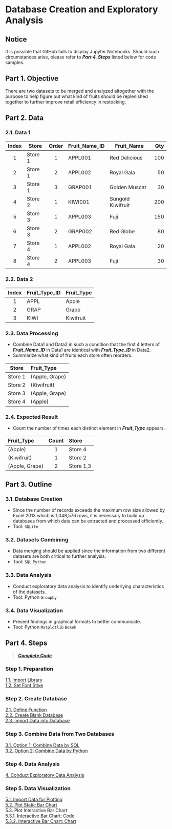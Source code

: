 # Database Creation and Exploratory Analysis
## Notice
It is possible that GitHub fails to display Jupyter Notebooks. Should such circumstances arise, please refer to ***Part 4. Steps*** listed below for code samples.

## Part 1. Objective
There are two datasets to be merged and analyzed altogether with the purpose to help figure out what kind of fruits should be replenished together to further improve retail efficiency in restocking.

## Part 2. Data
### 2.1. Data 1
 | Index  | Store   | Order | Fruit_Name_ID | Fruit_Name         | Qty  |  
 | :---:  | ---     | :---: | ---           | ---                | ---: | 
 |      1 | Store 1 |     1 | APPL001       | Red Delicious      |  100 | 
 |      2 | Store 1 |     2 | APPL002       | Royal Gala         |   50 |  
 |      3 | Store 1 |     3 | GRAP001       | Golden Muscat      |   30 |  
 |      4 | Store 2 |     1 | KIWI001       | Sungold Kiwifruit  |  200 |  
 |      5 | Store 3 |     1 | APPL003       | Fuji               |  150 | 
 |      6 | Store 3 |     2 | GRAP002       | Red Globe          |   80 |  
 |      7 | Store 4 |     1 | APPL002       | Royal Gala         |   20 |  
 |      8 | Store 4 |     2 | APPL003       | Fuji               |   30 |   
  
### 2.2. Data 2
 | Index  | Fruit_Type_ID  | Fruit_Type | 
 | :---:  | :---           | :---       | 
 |      1 | APPL           | Apple      |
 |      2 | GRAP           | Grape      |
 |      3 | KIWI           | Kiwifruit  |
 
### 2.3. Data Processing
- Combine Data1 and Data2 in such a condition that the first 4 letters of ***Fruit_Name_ID*** in Data1 are identical with ***Fruit_Type_ID*** in Data2. 
- Summarize what kind of fruits each store often reorders.

 | Store   | Fruit_Type     |
 | :---:   | :---           |
 | Store 1 | (Apple, Grape) |
 | Store 2 | (Kiwifruit)    |
 | Store 3 | (Apple, Grape) |
 | Store 4 | (Apple)        |

### 2.4. Expected Result
- Count the number of times each distinct element in ***Fruit_Type*** appears.

| Fruit_Type     | Count | Store     | 
| :---           | :---: | :---      |    
| (Apple)        | 1     | Store 4   |
| (Kiwifruit)    | 1     | Store 2   |
| (Apple, Grape) | 2     | Store 1,3 |

## Part 3. Outline
### 3.1. Database Creation   
- Since the number of records exceeds the maximum row size allowed by Excel 2013 which is 1,048,576 rows, it is necessary to build up databases from which data can be extracted and processed efficiently. 
- Tool: ```SQLite```  

### 3.2. Datasets Combining 
- Data merging should be applied since the information from two different datasets are both critical to further analysis.
- Tool: ```SQL``` ```Python```

### 3.3. Data Analysis
- Conduct exploratory data analysis to identify underlying characteristics of the datasets.
- Tool: Python ```Groupby```

### 3.4. Data Visualization
- Present findings in graphical formats to better communicate.    
- Tool: Python ```Matplotlib``` ```Bokeh```

## Part 4. Steps
> [***Complete Code***](https://nbviewer.jupyter.org/github/lclh813/Database_Exploratory_Analysis/blob/master/6_CompleteCode.ipynb)
### Step 1. Preparation 
[1.1. Import Library](https://nbviewer.jupyter.org/github/lclh813/Database_Exploratory_Analysis/blob/master/1_1_ImportLibrary.ipynb)  
[1.2. Set Font Stlye](https://nbviewer.jupyter.org/github/lclh813/Database_Exploratory_Analysis/blob/master/1_2_SetFontStlye.ipynb)  
### Step 2. Create Database 
[2.1. Define Function](https://nbviewer.jupyter.org/github/lclh813/Database_Exploratory_Analysis/blob/master/2_1_DefineFunction.ipynb)  
[2.2. Create Blank Database](https://nbviewer.jupyter.org/github/lclh813/Database_Exploratory_Analysis/blob/master/2_2_CreateBlankDatabase.ipynb)  
[2.3. Import Data into Database](https://nbviewer.jupyter.org/github/lclh813/Database_Exploratory_Analysis/blob/master/2_3_ImportDataIntoDatabase.ipynb)  
### Step 3. Combine Data from Two Databases  
[3.1. Option 1: Combine Data by SQL](https://nbviewer.jupyter.org/github/lclh813/Database_Exploratory_Analysis/blob/master/3_1_JoinDatabaseBySQL.ipynb)  
[3.2. Option 2: Combine Data by Python](https://nbviewer.jupyter.org/github/lclh813/Database_Exploratory_Analysis/blob/master/3_2_JoinDatabaseByPython.ipynb)  
### Step 4. Data Analysis
[4. Conduct Exploratory Data Analysis](https://nbviewer.jupyter.org/github/lclh813/Database_Exploratory_Analysis/blob/master/4_DataAnalysis.ipynb)  
### Step 5. Data Visualization
[5.1. Import Data for Plotting](https://nbviewer.jupyter.org/github/lclh813/Database_Exploratory_Analysis/blob/master/5_1_ImportDataToPlot.ipynb)  
[5.2. Plot Static Bar Chart](https://nbviewer.jupyter.org/github/lclh813/Database_Exploratory_Analysis/blob/master/5_2_StaticBarChart.ipynb)  
5.3. Plot Interactive Bar Chart  
[5.3.1. Interactive Bar Chart: Code](https://nbviewer.jupyter.org/github/lclh813/Database_Exploratory_Analysis/blob/master/5_3_1_InteractiveBarChart.ipynb)  
[5.3.2. Interactive Bar Chart: Chart](https://htmlpreview.github.io/?https://github.com/lclh813/Database_Exploratory_Analysis/blob/master/5_3_2_InteractiveBarChart.html) 

